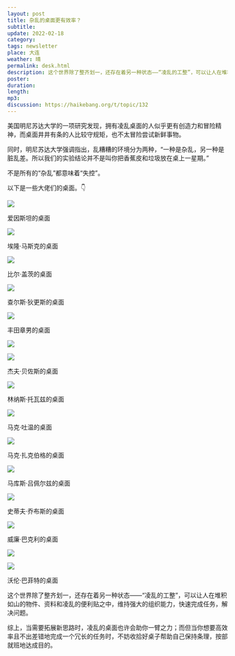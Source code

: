 ```yaml
---
layout: post
title: 杂乱的桌面更有效率？
subtitle: 
update: 2022-02-18
category: 
tags: newsletter
place: 大连
weather: 晴
permalink: desk.html
description: 这个世界除了整齐划一，还存在着另一种状态——“凌乱的工整”，可以让人在堆积如山的物件、资料和凌乱的便利贴之中，维持强大的组织能力，快速完成任务，解决问题。
poster:
duration: 
length: 
mp3: 
discussion: https://haikebang.org/t/topic/132
---
```


美国明尼苏达大学的一项研究发现，拥有凌乱桌面的人似乎更有创造力和冒险精神，而桌面井井有条的人比较守规矩，也不太冒险尝试新鲜事物。

同时，明尼苏达大学强调指出，乱糟糟的环境分为两种，“一种是杂乱，另一种是脏乱差。所以我们的实验结论并不是叫你把香蕉皮和垃圾放在桌上一星期。”

不是所有的“杂乱”都意味着“失控”。

以下是一些大佬们的桌面。👇

![](/images/2022/02/albert-einstein.jpeg)

爱因斯坦的桌面

![](/images/2022/02/elon-musk.jpeg)

埃隆·马斯克的桌面

![](/images/2022/02/bill-gates.jpeg)

比尔·盖茨的桌面

![](/images/2022/02/charles-dickens.jpeg)

查尔斯·狄更斯的桌面

![](/images/2022/02/akio-toyoda.png)

丰田章男的桌面

![](/images/2022/02/jeff-bezos-1.jpg)

![](/images/2022/02/jeff-bezos-2.jpg)

杰夫·贝佐斯的桌面

![](/images/2022/02/linus-torvalds.png)

林纳斯·托瓦兹的桌面

![](/images/2022/02/mark-twain.jpeg)

马克·吐温的桌面

![](/images/2022/02/mark-zuckerberg.jpeg)

马克·扎克伯格的桌面

![](/images/2022/02/markus-lupertz.jpeg)

马库斯·吕佩尔兹的桌面

![](/images/2022/02/steven-jobs.jpeg)

史蒂夫·乔布斯的桌面

![](/images/2022/02/william-buckley.jpeg)

威廉·巴克利的桌面

![](/images/2022/02/warren-buffett-1.jpg)

![](/images/2022/02/warren-buffett-2.jpg)

沃伦·巴菲特的桌面

这个世界除了整齐划一，还存在着另一种状态——“凌乱的工整”，可以让人在堆积如山的物件、资料和凌乱的便利贴之中，维持强大的组织能力，快速完成任务，解决问题。

综上，当需要拓展新思路时，凌乱的桌面也许会助你一臂之力；而但当你想要高效率且不出差错地完成一个冗长的任务时，不妨收拾好桌子帮助自己保持条理，按部就班地达成目的。

